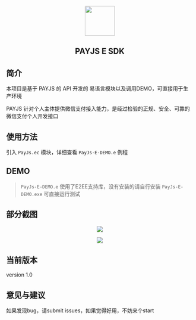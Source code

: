 <p align="center">
    <img src="https://payjs.cn/static/images/logo.png" width=80 />
</p>
<h2 align="center">PAYJS E SDK</h2>

## 简介

本项目是基于 PAYJS 的 API 开发的 易语言模块以及调用DEMO，可直接用于生产环境

PAYJS 针对个人主体提供微信支付接入能力，是经过检验的正规、安全、可靠的微信支付个人开发接口

## 使用方法

引入 `PayJs.ec` 模块，详细查看 `PayJs-E-DEMO.e` 例程

## DEMO

> `PayJs-E-DEMO.e` 使用了E2EE支持库，没有安装的请自行安装
> `PayJs-E-DEMO.exe` 可直接运行测试

## 部分截图

<p align="center">
    <img src="https://github.com/nethuige/PayJs-E-SDK/blob/master/screenshots/demo.png" />
</p>

<p align="center">
    <img src="https://github.com/nethuige/PayJs-E-SDK/blob/master/screenshots/ec.png" />
</p>

## 当前版本
version 1.0

## 意见与建议
如果发现bug，请submit issues，如果觉得好用，不妨来个start
